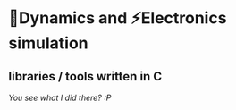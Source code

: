 # 🧨Dynamics and ⚡Electronics simulation
## libraries / tools written in C
*You see what I did there? :P*


